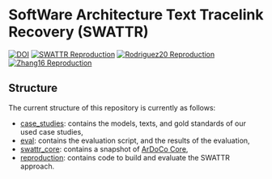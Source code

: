 # SoftWare Architecture Text Tracelink Recovery (SWATTR)
[![DOI](https://zenodo.org/badge/359732572.svg)](https://zenodo.org/badge/latestdoi/359732572)
[![SWATTR Reproduction](https://github.com/ArDoCo/SWATTR/actions/workflows/reproduction.yml/badge.svg)](https://github.com/ArDoCo/SWATTR/actions/workflows/reproduction.yml)
[![Rodriguez20 Reproduction](https://github.com/ArDoCo/SWATTR/actions/workflows/reproduction-rodriguez.yml/badge.svg)](https://github.com/ArDoCo/SWATTR/actions/workflows/reproduction-rodriguez.yml)
[![Zhang16 Reproduction](https://github.com/ArDoCo/SWATTR/actions/workflows/reproduction-zhang.yml/badge.svg)](https://github.com/ArDoCo/SWATTR/actions/workflows/reproduction-zhang.yml)

## Structure
The current structure of this repository is currently as follows:
* [case_studies](case_studies): contains the models, texts, and gold standards of our used case studies,
* [eval](eval): contains the evaluation script, and the results of the evaluation,
* [swattr_core](swattr_core): contains a snapshot of [ArDoCo Core](https://github.com/ArDoCo/Core),
* [reproduction](reproduction): contains code to build and evaluate the SWATTR approach.

